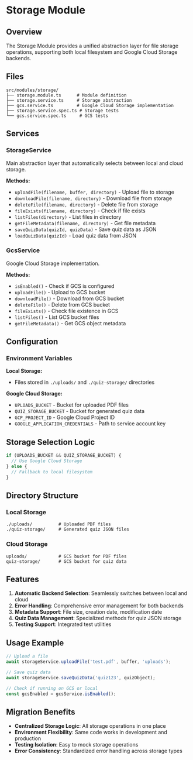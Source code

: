 # Storage Module

## Overview

The Storage Module provides a unified abstraction layer for file storage operations, supporting both local filesystem and Google Cloud Storage backends.

## Files

```
src/modules/storage/
├── storage.module.ts      # Module definition
├── storage.service.ts     # Storage abstraction
├── gcs.service.ts         # Google Cloud Storage implementation
├── storage.service.spec.ts # Storage tests
└── gcs.service.spec.ts     # GCS tests
```

## Services

### StorageService
Main abstraction layer that automatically selects between local and cloud storage.

**Methods:**
- `uploadFile(filename, buffer, directory)` - Upload file to storage
- `downloadFile(filename, directory)` - Download file from storage
- `deleteFile(filename, directory)` - Delete file from storage
- `fileExists(filename, directory)` - Check if file exists
- `listFiles(directory)` - List files in directory
- `getFileMetadata(filename, directory)` - Get file metadata
- `saveQuizData(quizId, quizData)` - Save quiz data as JSON
- `loadQuizData(quizId)` - Load quiz data from JSON

### GcsService
Google Cloud Storage implementation.

**Methods:**
- `isEnabled()` - Check if GCS is configured
- `uploadFile()` - Upload to GCS bucket
- `downloadFile()` - Download from GCS bucket
- `deleteFile()` - Delete from GCS bucket
- `fileExists()` - Check file existence in GCS
- `listFiles()` - List GCS bucket files
- `getFileMetadata()` - Get GCS object metadata

## Configuration

### Environment Variables

**Local Storage:**
- Files stored in `./uploads/` and `./quiz-storage/` directories

**Google Cloud Storage:**
- `UPLOADS_BUCKET` - Bucket for uploaded PDF files
- `QUIZ_STORAGE_BUCKET` - Bucket for generated quiz data
- `GCP_PROJECT_ID` - Google Cloud Project ID
- `GOOGLE_APPLICATION_CREDENTIALS` - Path to service account key

## Storage Selection Logic

```typescript
if (UPLOADS_BUCKET && QUIZ_STORAGE_BUCKET) {
  // Use Google Cloud Storage
} else {
  // Fallback to local filesystem
}
```

## Directory Structure

### Local Storage
```
./uploads/          # Uploaded PDF files
./quiz-storage/     # Generated quiz JSON files
```

### Cloud Storage
```
uploads/            # GCS bucket for PDF files
quiz-storage/       # GCS bucket for quiz data
```

## Features

1. **Automatic Backend Selection**: Seamlessly switches between local and cloud
2. **Error Handling**: Comprehensive error management for both backends
3. **Metadata Support**: File size, creation date, modification date
4. **Quiz Data Management**: Specialized methods for quiz JSON storage
5. **Testing Support**: Integrated test utilities

## Usage Example

```typescript
// Upload a file
await storageService.uploadFile('test.pdf', buffer, 'uploads');

// Save quiz data
await storageService.saveQuizData('quiz123', quizObject);

// Check if running on GCS or local
const gcsEnabled = gcsService.isEnabled();
```

## Migration Benefits

- **Centralized Storage Logic**: All storage operations in one place
- **Environment Flexibility**: Same code works in development and production
- **Testing Isolation**: Easy to mock storage operations
- **Error Consistency**: Standardized error handling across storage types
